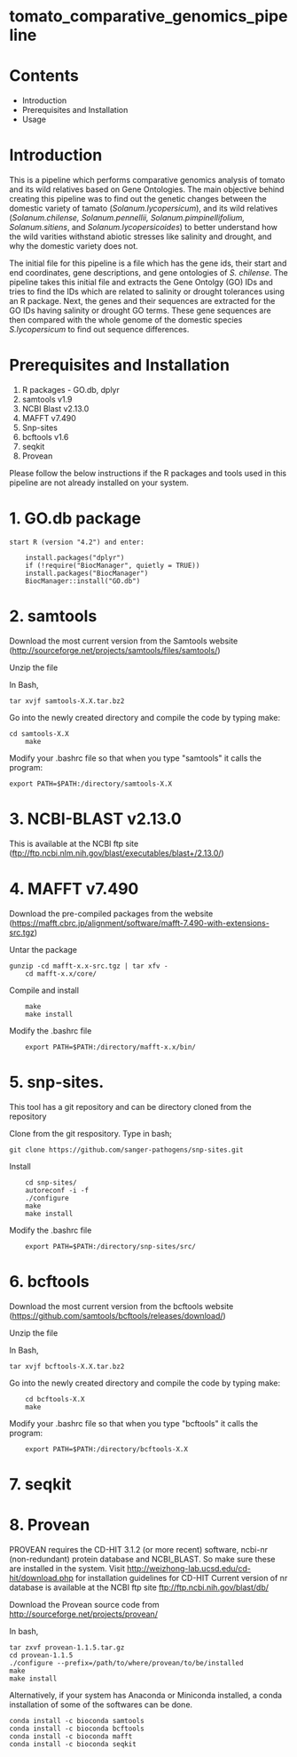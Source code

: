 # tomato_comparative_genomics_pipeline
# Contents
* Introduction
* Prerequisites and Installation
* Usage

# Introduction
This is a pipeline which performs comparative genomics analysis of tomato and its wild relatives based on Gene Ontologies.
The main objective behind creating this pipeline was to find out the genetic changes between the domestic variety of tamato (_Solanum.lycopersicum_), and its wild relatives (_Solanum.chilense, Solanum.pennellii, Solanum.pimpinellifolium, Solanum.sitiens_, and _Solanum.lycopersicoides_) to better understand how the wild varities withstand abiotic stresses like salinity and drought, and why the domestic variety does not.

The initial file for this pipeline is a file which has the gene ids, their start and end coordinates, gene descriptions, and gene ontologies of _S. chilense_. The pipeline takes this initial file and extracts the Gene Ontolgy (GO) IDs and tries to find the IDs which are related to salinity or drought tolerances using an R package. Next, the genes and their sequences are extracted for the GO IDs having salinity or drought GO terms. These gene sequences are then compared with the whole genome of the domestic species _S.lycopersicum_ to find out sequence differences. 

# Prerequisites and Installation
1. R packages - GO.db, dplyr
2. samtools v1.9
3. NCBI Blast v2.13.0
4. MAFFT v7.490 
5. Snp-sites
6. bcftools v1.6 
7. seqkit
8. Provean 

Please follow the below instructions if the R packages and tools used in this pipeline are not already installed on your system.

# 1. GO.db package

    start R (version "4.2") and enter:

        install.packages("dplyr")
        if (!require("BiocManager", quietly = TRUE))
        install.packages("BiocManager")
        BiocManager::install("GO.db")

# 2. samtools

Download the most current version from the Samtools website (http://sourceforge.net/projects/samtools/files/samtools/) 
    
Unzip the file  
    
In Bash,

	tar xvjf samtools-X.X.tar.bz2  
        
Go into the newly created directory and compile the code by typing make: 
    
	cd samtools-X.X     
        make     
        
Modify your .bashrc file so that when you type "samtools" it calls the program: 
    
	export PATH=$PATH:/directory/samtools-X.X
        
# 3. NCBI-BLAST v2.13.0

This is available at the NCBI ftp site (ftp://ftp.ncbi.nlm.nih.gov/blast/executables/blast+/2.13.0/)

# 4. MAFFT v7.490

Download the pre-compiled packages from the website (https://mafft.cbrc.jp/alignment/software/mafft-7.490-with-extensions-src.tgz)
    
Untar the package  
    
 	gunzip -cd mafft-x.x-src.tgz | tar xfv -      
     	cd mafft-x.x/core/   
        
Compile and install 
    
     	make       
     	make install  
        
Modify the .bashrc file 
    
     	export PATH=$PATH:/directory/mafft-x.x/bin/     
        
# 5. snp-sites. 

This tool has a git repository and can be directory cloned from the repository

Clone from the git respository. Type in bash;  

	git clone https://github.com/sanger-pathogens/snp-sites.git   
        
Install  
    
    	cd snp-sites/      
    	autoreconf -i -f      
    	./configure      
    	make      
    	make install  
        
Modify the .bashrc file  
    
    	export PATH=$PATH:/directory/snp-sites/src/  
        
# 6. bcftools

Download the most current version from the bcftools website (https://github.com/samtools/bcftools/releases/download/)
    
Unzip the file  
    
In Bash,
    
	tar xvjf bcftools-X.X.tar.bz2  
        
Go into the newly created directory and compile the code by typing make: 
    
    	cd bcftools-X.X     
    	make     
        
Modify your .bashrc file so that when you type "bcftools" it calls the program: 
    
    	export PATH=$PATH:/directory/bcftools-X.X

# 7. seqkit

# 8. Provean

PROVEAN requires the CD-HIT 3.1.2 (or more recent) software, ncbi-nr (non-redundant) protein database and NCBI_BLAST. So make sure these are installed in the system.
Visit http://weizhong-lab.ucsd.edu/cd-hit/download.php for installation guidelines for CD-HIT
Current version of nr database is available at the NCBI ftp site ftp://ftp.ncbi.nih.gov/blast/db/

Download the Provean source code from http://sourceforge.net/projects/provean/

In bash,

	tar zxvf provean-1.1.5.tar.gz
	cd provean-1.1.5
	./configure --prefix=/path/to/where/provean/to/be/installed
	make
	make install
	

Alternatively, if your system has Anaconda or Miniconda installed, a conda installation of some of the softwares can be done. 

   	conda install -c bioconda samtools
   	conda install -c bioconda bcftools
   	conda install -c bioconda mafft
   	conda install -c bioconda seqkit
